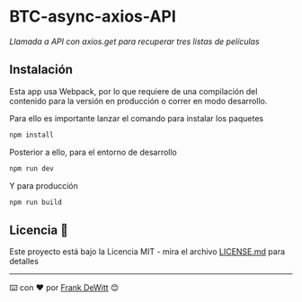 # BTC-async-axios-API

_Llamada a API con axios.get para recuperar tres listas de películas_

## Instalación

Esta app usa Webpack, por lo que requiere de una compilación del contenido para la versión en producción o correr en modo desarrollo.

Para ello es importante lanzar el comando para instalar los paquetes

```bash
npm install
```

Posterior a ello, para el entorno de desarrollo

```bash
npm run dev
```

Y para producción

```bash
npm run build
```

## Licencia 📄

Este proyecto está bajo la Licencia MIT - mira el archivo [LICENSE.md](LICENSE.md) para detalles

---
⌨️ con ❤️ por [Frank DeWitt](https://github.com/FrankDeWitt) 😊